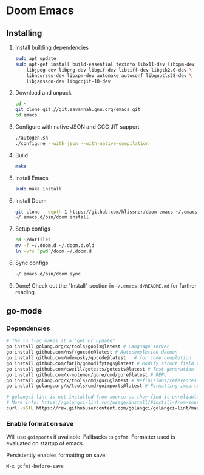 # Doom Emacs

## Installing

1. Install building dependencies

   ```sh
   sudo apt update
   sudo apt-get install build-essential texinfo libx11-dev libxpm-dev \
       libjpeg-dev libpng-dev libgif-dev libtiff-dev libgtk2.0-dev \
       libncurses-dev libxpm-dev automake autoconf libgnutls28-dev \
       libjansson-dev libgccjit-10-dev
   ```

2. Download and unpack

   ```sh
   cd ~
   git clone git://git.savannah.gnu.org/emacs.git
   cd emacs
   ```

3. Configure with native JSON and GCC JIT support

   ```sh
   ./autogen.sh
   ./configure --with-json --with-native-compilation
   ```

4. Build

   ```sh
   make
   ```

5. Install Emacs

   ```sh
   sudo make install
   ```

6. Install Doom

   ```sh
   git clone --depth 1 https://github.com/hlissner/doom-emacs ~/.emacs.d
   ~/.emacs.d/bin/doom install
   ```

7. Setup configs

   ```sh
   cd ~/dotfiles
   mv -f ~/.doom.d ~/.doom.d.old
   ln -vfs `pwd`/doom ~/.doom.d
   ```

8. Sync configs

   ```sh
   ~/.emacs.d/bin/doom sync
   ```

9. Done! Check out the "Install" section in `~/.emacs.d/README.md` for further
   reading.

## go-mode

### Dependencies

```sh
# The -u flag makes it a "get or update"
go install golang.org/x/tools/gopls@latest # Language server
go install github.com/nsf/gocode@latest # Autocompletion daemon
go install github.com/mdempsky/gocode@latest   # for code completion
go install github.com/fatih/gomodifytags@latest # Modify struct field tags
go install github.com/cweill/gotests/gotests@latest # Test generation
go install github.com/x-motemen/gore/cmd/gore@latest # REPL
go install golang.org/x/tools/cmd/guru@latest # Definitions/references navigation + refactoring
go install golang.org/x/tools/cmd/goimports@latest # Formatting imports

# golangci-lint is not installed from source as they find it unreliable
# More info: https://golangci-lint.run/usage/install/#install-from-source
curl -sSfL https://raw.githubusercontent.com/golangci/golangci-lint/master/install.sh | sh -s -- -b $(go env GOPATH)/bin v1.35.0
```

### Enable format on save

Will use `goimports` if available. Fallbacks to `gofmt`. Formatter used is
evaluated on startup of emacs.

Persistently enables formatting on save:

```emacs
M-x gofmt-before-save
```

